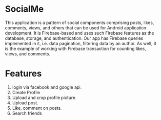 # SocialMe

This application is a pattern of social components comprising posts, likes, comments, views, and others that can be used for Android application development. It is Firebase-based and uses such Firebase features as the database, storage, and authentication. Our app has Firebase queries implemented in it, i.e. data pagination, filtering data by an author. As well, it is the example of working with Firebase transaction for counting likes, views, and comments.

# Features 
1. login via facebook and google api.
2. Create Profile
3. Upload and crop profile picture.
4. Upload post.
5. Like, comment on posts.
6. Search friends 















